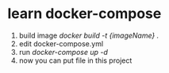 # learn docker-compose
1. build image 
*docker build -t {imageName} .*
2. edit docker-compose.yml
3. run 
*docker-compose up -d*
4. now you can put file in this project 
